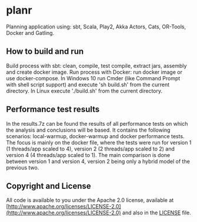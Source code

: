 # planr
Planning application using: sbt, Scala, Play2, Akka Actors, Cats, OR-Tools, Docker and Gatling.

## How to build and run
Build process with sbt: clean, compile, test compile, extract jars, assembly and create docker image.
Run process with Docker: run docker image or use docker-compose.
In Windows 10 run Cmder (like Command Prompt with shell script support) and execute 'sh build.sh' from the current directory.
In Linux execute './build.sh' from the current directory.

## Performance test results
In the results.7z can be found the results of all performance tests on which the analysis and conclusions will be based.
It contains the following scenarios: local-warmup, docker-warmup and docker performance tests. The focus is mainly on the docker file, where
the tests were run for version 1 (1 threads/app scaled to 4), version 2 (2 threads/app scaled to 2) and version 4 (4 threads/app scaled to 1).
The main comparison is done between version 1 and version 4, version 2 being only a hybrid model of the previous two.

## Copyright and License
All code is available to you under the Apache 2.0 license, available at [http://www.apache.org/licenses/LICENSE-2.0](http://www.apache.org/licenses/LICENSE-2.0) and also in the [LICENSE](./LICENSE) file.
